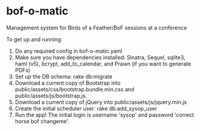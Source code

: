 # bof-o-matic
Management system for Birds of a Feather/BoF sessions at a conference

To get up and running:
1. Do any required config in bof-o-matic.yaml
1. Make sure you have dependencies installed: Sinatra, Sequel, sqlite3, haml (v5), bcrypt, add\_to\_calendar, and Prawn (if you want to generate PDFs)
1. Set up the DB schema: rake db:migrate
1. Download a current copy of Bootstrap into public/assets/css/bootstrap.bundle.min.css and public/assets/js/bootstrap.js.
1. Download a current copy of jQuery into public/assets/js/jquery.min.js
1. Create the initial scheduler user: rake db:add\_sysop\_user
1. Run the app! The initial login is username 'sysop' and password 'correct horse bof changeme'.
